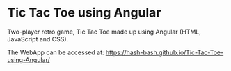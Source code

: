 # Tic Tac Toe using Angular
Two-player retro game, Tic Tac Toe made up using Angular (HTML, JavaScript and CSS).

The WebApp can be accessed at: https://hash-bash.github.io/Tic-Tac-Toe-using-Angular/
